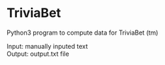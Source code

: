 # TriviaBet

Python3 program to compute data for TriviaBet (tm)

Input: manually inputed text  
Output: output.txt file
